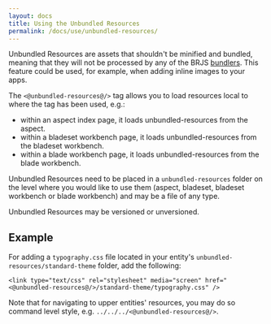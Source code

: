 ```yaml
---
layout: docs
title: Using the Unbundled Resources
permalink: /docs/use/unbundled-resources/
---
```


Unbundled Resources are assets that shouldn't be minified and bundled, meaning that they will not be processed by any of the BRJS [bundlers](/docs/concepts/bundlers/). This feature could be used, for example, when adding inline images to your apps.

The `<@unbundled-resources@/>` tag allows you to load resources local to where the tag has been used, e.g.:

-	within an aspect index page, it loads unbundled-resources from the aspect.
-	within a bladeset workbench page, it loads unbundled-resources from the bladeset workbench.
-	within a blade workbench page, it loads unbundled-resources from the blade workbench.

Unbundled Resources need to be placed in a `unbundled-resources` folder on the level where you would like to use them (aspect, bladeset, bladeset workbench or blade workbench) and may be a file of any type.

Unbundled Resources may be versioned or unversioned.

## Example

For adding a `typography.css` file located in your entity's `unbundled-resources/standard-theme` folder, add the following:

`<link type="text/css" rel="stylesheet" media="screen" href="<@unbundled-resources@/>/standard-theme/typography.css" />`

Note that for navigating to upper entities' resources, you may do so command level style, e.g. `../../../<@unbundled-resources@/>`.

